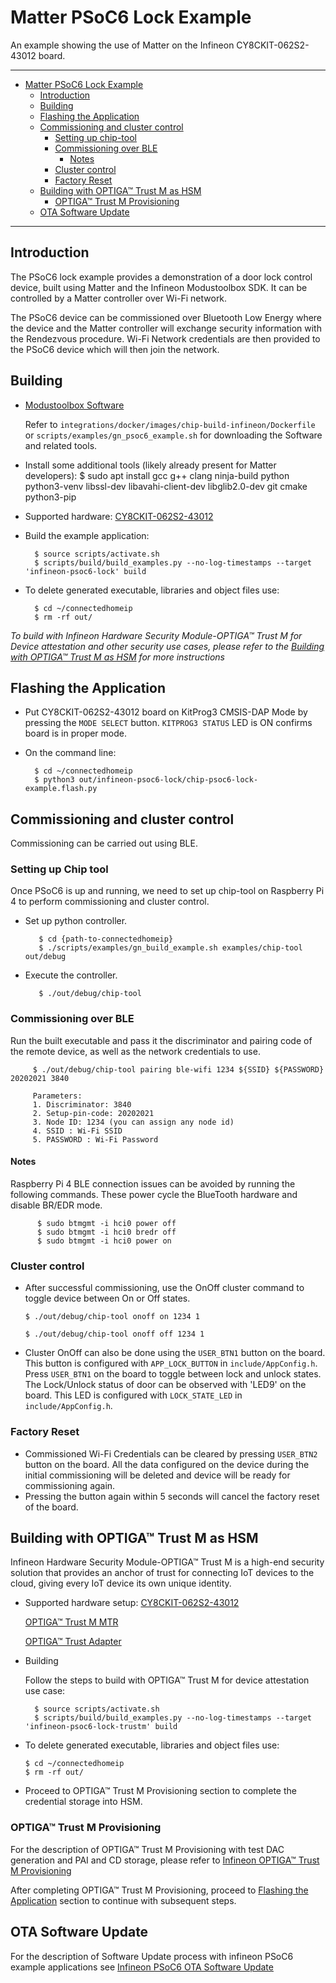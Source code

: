 # Matter PSoC6 Lock Example

An example showing the use of Matter on the Infineon CY8CKIT-062S2-43012 board.

<hr>

-   [Matter PSoC6 Lock Example](#matter-psoc6-lock-example)
    -   [Introduction](#introduction)
    -   [Building](#building)
    -   [Flashing the Application](#flashing-the-application)
    -   [Commissioning and cluster control](#commissioning-and-cluster-control)
        -   [Setting up chip-tool](#setting-up-chip-tool)
        -   [Commissioning over BLE](#commissioning-over-ble)
            -   [Notes](#notes)
        -   [Cluster control](#cluster-control)
        -   [Factory Reset](#factory-reset)
    -   [Building with OPTIGA™ Trust M as HSM](#build-trustm-hsm)
        -   [OPTIGA™ Trust M Provisioning](#provisioning-trustm)
    -   [OTA Software Update](#ota-software-update)

<hr>

## Introduction

The PSoC6 lock example provides a demonstration of a door lock control device,
built using Matter and the Infineon Modustoolbox SDK. It can be controlled by a
Matter controller over Wi-Fi network.

The PSoC6 device can be commissioned over Bluetooth Low Energy where the device
and the Matter controller will exchange security information with the Rendezvous
procedure. Wi-Fi Network credentials are then provided to the PSoC6 device which
will then join the network.

## Building

-   [Modustoolbox Software](https://www.cypress.com/products/modustoolbox)

    Refer to `integrations/docker/images/chip-build-infineon/Dockerfile` or
    `scripts/examples/gn_psoc6_example.sh` for downloading the Software and
    related tools.

-   Install some additional tools (likely already present for Matter
    developers): \$ sudo apt install gcc g++ clang ninja-build python
    python3-venv libssl-dev libavahi-client-dev libglib2.0-dev git cmake
    python3-pip

-   Supported hardware:
    [CY8CKIT-062S2-43012](https://www.cypress.com/CY8CKIT-062S2-43012)

*   Build the example application:

          $ source scripts/activate.sh
          $ scripts/build/build_examples.py --no-log-timestamps --target 'infineon-psoc6-lock' build

-   To delete generated executable, libraries and object files use:

          $ cd ~/connectedhomeip
          $ rm -rf out/

_To build with Infineon Hardware Security Module-OPTIGA™ Trust M for Device
attestation and other security use cases, please refer to the
[Building with OPTIGA™ Trust M as HSM](#build-trustm-hsm) for more instructions_

## Flashing the Application

-   Put CY8CKIT-062S2-43012 board on KitProg3 CMSIS-DAP Mode by pressing the
    `MODE SELECT` button. `KITPROG3 STATUS` LED is ON confirms board is in
    proper mode.

-   On the command line:

          $ cd ~/connectedhomeip
          $ python3 out/infineon-psoc6-lock/chip-psoc6-lock-example.flash.py

## Commissioning and cluster control

Commissioning can be carried out using BLE.

### Setting up Chip tool

Once PSoC6 is up and running, we need to set up chip-tool on Raspberry Pi 4 to
perform commissioning and cluster control.

-   Set up python controller.

           $ cd {path-to-connectedhomeip}
           $ ./scripts/examples/gn_build_example.sh examples/chip-tool out/debug

-   Execute the controller.

           $ ./out/debug/chip-tool

### Commissioning over BLE

Run the built executable and pass it the discriminator and pairing code of the
remote device, as well as the network credentials to use.

         $ ./out/debug/chip-tool pairing ble-wifi 1234 ${SSID} ${PASSWORD} 20202021 3840

         Parameters:
         1. Discriminator: 3840
         2. Setup-pin-code: 20202021
         3. Node ID: 1234 (you can assign any node id)
         4. SSID : Wi-Fi SSID
         5. PASSWORD : Wi-Fi Password

#### Notes

Raspberry Pi 4 BLE connection issues can be avoided by running the following
commands. These power cycle the BlueTooth hardware and disable BR/EDR mode.

          $ sudo btmgmt -i hci0 power off
          $ sudo btmgmt -i hci0 bredr off
          $ sudo btmgmt -i hci0 power on

### Cluster control

-   After successful commissioning, use the OnOff cluster command to toggle
    device between On or Off states.

    `$ ./out/debug/chip-tool onoff on 1234 1`

    `$ ./out/debug/chip-tool onoff off 1234 1`

-   Cluster OnOff can also be done using the `USER_BTN1` button on the board.
    This button is configured with `APP_LOCK_BUTTON` in `include/AppConfig.h`.
    Press `USER_BTN1` on the board to toggle between lock and unlock states. The
    Lock/Unlock status of door can be observed with 'LED9' on the board. This
    LED is configured with `LOCK_STATE_LED` in `include/AppConfig.h`.

### Factory Reset

-   Commissioned Wi-Fi Credentials can be cleared by pressing `USER_BTN2` button
    on the board. All the data configured on the device during the initial
    commissioning will be deleted and device will be ready for commissioning
    again.
-   Pressing the button again within 5 seconds will cancel the factory reset of
    the board.

## <a name="build-trustm-hsm"></a>

## Building with OPTIGA™ Trust M as HSM

Infineon Hardware Security Module-OPTIGA™ Trust M is a high-end security
solution that provides an anchor of trust for connecting IoT devices to the
cloud, giving every IoT device its own unique identity.

-   Supported hardware setup:
    [CY8CKIT-062S2-43012](https://www.cypress.com/CY8CKIT-062S2-43012)

    [OPTIGA™ Trust M MTR](https://www.infineon.com/cms/en/product/evaluation-boards/trust-m-mtr-shield/)

    [OPTIGA™ Trust Adapter](https://www.infineon.com/cms/en/product/evaluation-boards/optiga-trust-adapter/)

-   Building

    Follow the steps to build with OPTIGA™ Trust M for device attestation use case:

    ```
      $ source scripts/activate.sh
      $ scripts/build/build_examples.py --no-log-timestamps --target 'infineon-psoc6-lock-trustm' build
    ```
-   To delete generated executable, libraries and object files use:

        $ cd ~/connectedhomeip
        $ rm -rf out/

-   Proceed to OPTIGA™ Trust M Provisioning section to complete the credential
    storage into HSM.

### <a name="provisioning-trustm"></a>

### OPTIGA™ Trust M Provisioning

For the description of OPTIGA™ Trust M Provisioning with test DAC generation and
PAI and CD storage, please refer to
[Infineon OPTIGA™ Trust M Provisioning](../../../../docs/guides/infineon_trustm_provisioning.md)

After completing OPTIGA™ Trust M Provisioning, proceed to
[Flashing the Application](#flashing-the-application) section to continue with
subsequent steps.

## OTA Software Update

For the description of Software Update process with infineon PSoC6 example
applications see
[Infineon PSoC6 OTA Software Update](../../../../docs/guides/infineon_psoc6_software_update.md)

